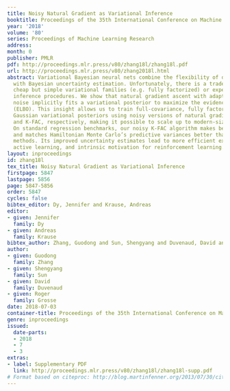```yaml
---
title: Noisy Natural Gradient as Variational Inference
booktitle: Proceedings of the 35th International Conference on Machine Learning
year: '2018'
volume: '80'
series: Proceedings of Machine Learning Research
address: 
month: 0
publisher: PMLR
pdf: http://proceedings.mlr.press/v80/zhang18l/zhang18l.pdf
url: http://proceedings.mlr.press/v80/zhang2018l.html
abstract: Variational Bayesian neural nets combine the flexibility of deep learning
  with Bayesian uncertainty estimation. Unfortunately, there is a tradeoff between
  cheap but simple variational families (e.g. fully factorized) or expensive and complicated
  inference procedures. We show that natural gradient ascent with adaptive weight
  noise implicitly fits a variational posterior to maximize the evidence lower bound
  (ELBO). This insight allows us to train full-covariance, fully factorized, or matrix-variate
  Gaussian variational posteriors using noisy versions of natural gradient, Adam,
  and K-FAC, respectively, making it possible to scale up to modern-size ConvNets.
  On standard regression benchmarks, our noisy K-FAC algorithm makes better predictions
  and matches Hamiltonian Monte Carlo’s predictive variances better than existing
  methods. Its improved uncertainty estimates lead to more efficient exploration in
  active learning, and intrinsic motivation for reinforcement learning.
layout: inproceedings
id: zhang18l
tex_title: Noisy Natural Gradient as Variational Inference
firstpage: 5847
lastpage: 5856
page: 5847-5856
order: 5847
cycles: false
bibtex_editor: Dy, Jennifer and Krause, Andreas
editor:
- given: Jennifer
  family: Dy
- given: Andreas
  family: Krause
bibtex_author: Zhang, Guodong and Sun, Shengyang and Duvenaud, David and Grosse, Roger
author:
- given: Guodong
  family: Zhang
- given: Shengyang
  family: Sun
- given: David
  family: Duvenaud
- given: Roger
  family: Grosse
date: 2018-07-03
container-title: Proceedings of the 35th International Conference on Machine Learning
genre: inproceedings
issued:
  date-parts:
  - 2018
  - 7
  - 3
extras:
- label: Supplementary PDF
  link: http://proceedings.mlr.press/v80/zhang18l/zhang18l-supp.pdf
# Format based on citeproc: http://blog.martinfenner.org/2013/07/30/citeproc-yaml-for-bibliographies/
---
```


